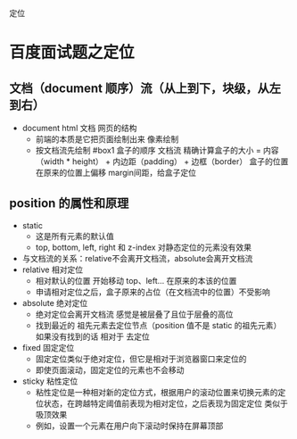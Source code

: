 定位
# 百度面试题之定位

## 文档（document 顺序）流（从上到下，块级，从左到右）
- document html 文档
    网页的结构
    - 前端的本质是它把页面绘制出来
      像素绘制
    - 按文档流先绘制 #box1
      盒子的顺序 文档流
      精确计算盒子的大小 = 内容（width * height） + 内边距（padding） + 边框（border）
      盒子的位置 在原来的位置上偏移 margin间距，给盒子定位

## position 的属性和原理
- static
  - 这是所有元素的默认值
  - top, bottom, left, right 和 z-index 对静态定位的元素没有效果
- 与文档流的关系：relative不会离开文档流，absolute会离开文档流
- relative 相对定位
  - 相对默认的位置 开始移动 top、left... 在原来的本该的位置
  - 申请相对定位之后，盒子原来的占位（在文档流中的位置）不受影响
- absolute 绝对定位
  - 绝对定位会离开文档流 感觉是被层叠了且位于层叠的高位
  - 找到最近的 祖先元素去定位节点（position 值不是 static 的祖先元素）
    如果没有找到的话 相对于 <body> 去定位
- fixed 固定定位
  - 固定定位类似于绝对定位，但它是相对于浏览器窗口来定位的
  - 即使页面滚动，固定定位的元素也不会移动
- sticky 粘性定位
  - 粘性定位是一种相对新的定位方式，根据用户的滚动位置来切换元素的定位状态，在跨越特定阈值前表现为相对定位，之后表现为固定定位
    类似于吸顶效果
  - 例如，设置一个元素在用户向下滚动时保持在屏幕顶部 



